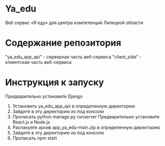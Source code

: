 # Ya_edu

Веб сервис «Я еду» для центра компетенций Липецкой области
# Содержание репозитория 
 "ya_edu_app_api" - серверная часть веб-сервиса
 "client_side" - клиентская часть веб-сервиса 

# Инструкция к запуску 
Предварительно установите Django
1) Установить ya_edu_app_api в определенную директорию
2) Зайдите  в эту директорию из под консоли
3) Прописать python manage.py runserver
Предварительно установите React.js и Node.js
1) Распакуйте архив app_ya_edu-main.zip  в определенную директорию
2) Зайдите  в эту директорию из под консоли
3) Прописать npm start

   
